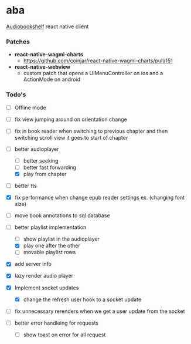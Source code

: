 # aba
[Audiobookshelf](https://github.com/advplyr/audiobookshelf) react native client


### Patches
- **react-native-wagmi-charts**
    - https://github.com/coinjar/react-native-wagmi-charts/pull/151
- **react-native-webview**
    - custom patch that opens a UIMenuController on ios and a ActionMode on android

### Todo's
- [ ] Offline mode
- [ ] fix view jumping around on orientation change

- [ ] fix in book reader when switching to previous chapter and then switching scroll view it goes to start of chapter

- [ ] better audioplayer
    - [ ] better seeking
    - [ ] better fast forwarding
    - [x] play from chapter

- [ ] better tts

- [x] fix performance when change epub reader settings ex. (changing font size)
- [ ] move book annotations to sql database

- [ ] better playlist implementation
    - [ ] show playlist in the audioplayer
    - [x] play one after the other
    - [ ] movable playlist rows

- [x] add server info
- [x] lazy render audio player

- [x] Implement socket updates
    - [x]  change the refresh user hook to a socket update

- [ ] fix unnecessary rerenders when we get a user update from the socket

- [ ] better error handleing for requests
    - [ ] show toast on error for all request



